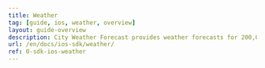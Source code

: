```yaml
---
title: Weather
tag: [guide, ios, weather, overview]
layout: guide-overview
description: City Weather Forecast provides weather forecasts for 200,000+ cities worldwide, including 3,000+ cities and counties in China, supporting real-time weather, up to 30-day forecasts and up to 7-day hourly weather forecasts.
url: /en/docs/ios-sdk/weather/
ref: 0-sdk-ios-weather
---
```

